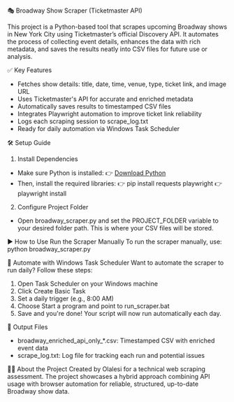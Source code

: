 🎭 Broadway Show Scraper (Ticketmaster API)

This project is a Python-based tool that scrapes upcoming Broadway shows in New York City using Ticketmaster’s official Discovery API. It automates the process of collecting event details, enhances the data with rich metadata, and saves the results neatly into CSV files for future use or analysis.

✅ Key Features
- Fetches show details: title, date, time, venue, type, ticket link, and image URL
- Uses Ticketmaster's API for accurate and enriched metadata
- Automatically saves results to timestamped CSV files
- Integrates Playwright automation to improve ticket link reliability
- Logs each scraping session to scrape_log.txt
- Ready for daily automation via Windows Task Scheduler

🛠️ Setup Guide
1. Install Dependencies
- Make sure Python is installed:
👉 [Download Python](https://www.python.org/downloads)
- Then, install the required libraries:
👉 pip install requests playwright
👉 playwright install
2. Configure Project Folder
- Open broadway_scraper.py and set the PROJECT_FOLDER variable to your desired folder path. This is where your CSV files will be stored.

▶️ How to Use
Run the Scraper Manually
To run the scraper manually, use:
python broadway_scraper.py

🔁 Automate with Windows Task Scheduler
Want to automate the scraper to run daily? Follow these steps:
1. Open Task Scheduler on your Windows machine
2. Click Create Basic Task
3. Set a daily trigger (e.g., 8:00 AM)
4. Choose Start a program and point to run_scraper.bat
5. Save and you're done!
Your script will now run automatically each day.

📁 Output Files
- broadway_enriched_api_only_*.csv: Timestamped CSV with enriched event data
- scrape_log.txt: Log file for tracking each run and potential issues

👨‍💻 About the Project
Created by Olalesi for a technical web scraping assessment.
The project showcases a hybrid approach combining API usage with browser automation for reliable, structured, up-to-date Broadway show data.

